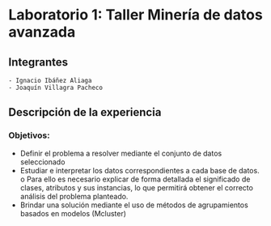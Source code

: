# Laboratorio 1: Taller Minería de datos avanzada
## Integrantes
	- Ignacio Ibáñez Aliaga
	- Joaquín Villagra Pacheco

## Descripción de la experiencia
### Objetivos:
- Definir el problema a resolver mediante el conjunto de datos seleccionado
- Estudiar e interpretar los datos correspondientes a cada base de datos.
o Para ello es necesario explicar de forma detallada el significado de clases,
atributos y sus instancias, lo que permitirá obtener el correcto análisis del
problema planteado.
- Brindar una solución mediante el uso de métodos de agrupamientos basados en modelos
(Mcluster)
